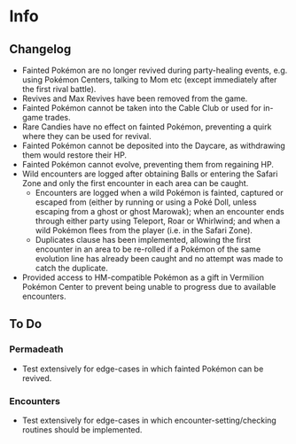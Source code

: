 # Info

## Changelog
* Fainted Pokémon are no longer revived during party-healing events, e.g. using Pokémon Centers, talking to Mom etc (except immediately after the first rival battle).
* Revives and Max Revives have been removed from the game.
* Fainted Pokémon cannot be taken into the Cable Club or used for in-game trades.
* Rare Candies have no effect on fainted Pokémon, preventing a quirk where they can be used for revival.
* Fainted Pokémon cannot be deposited into the Daycare, as withdrawing them would restore their HP.
* Fainted Pokémon cannot evolve, preventing them from regaining HP.
* Wild encounters are logged after obtaining Balls or entering the Safari Zone and only the first encounter in each area can be caught.
	* Encounters are logged when a wild Pokémon is fainted, captured or escaped from (either by running or using a Poké Doll, unless escaping from a ghost or ghost Marowak); when an encounter ends through either party using Teleport, Roar or Whirlwind; and when a wild Pokémon flees from the player (i.e. in the Safari Zone).
	* Duplicates clause has been implemented, allowing the first encounter in an area to be re-rolled if a Pokémon of the same evolution line has already been caught and no attempt was made to catch the duplicate.
* Provided access to HM-compatible Pokémon as a gift in Vermilion Pokémon Center to prevent being unable to progress due to available encounters.

## To Do

### Permadeath
* Test extensively for edge-cases in which fainted Pokémon can be revived.

### Encounters
* Test extensively for edge-cases in which encounter-setting/checking routines should be implemented.
